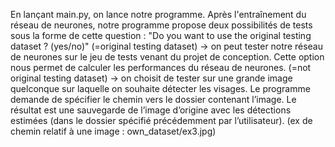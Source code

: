 
En lançant main.py, on lance notre programme. Après l'entraînement du réseau de neurones, notre programme propose deux possibilités de tests sous la forme de cette question : "Do you want to use the original testing dataset ? (yes/no)"
(=original testing dataset) → on peut tester notre réseau de neurones sur le jeu de tests venant du projet de conception. Cette option nous permet de calculer les performances du réseau de neurones. 
(=not original testing dataset) → on choisit de tester sur une grande image quelconque sur laquelle on souhaite détecter les visages. Le programme demande de spécifier le chemin vers le dossier contenant l’image. Le résultat est une sauvegarde de l’image d’origine avec les détections estimées (dans le dossier spécifié précédemment par l’utilisateur). (ex de chemin relatif à une image : own_dataset/ex3.jpg)
